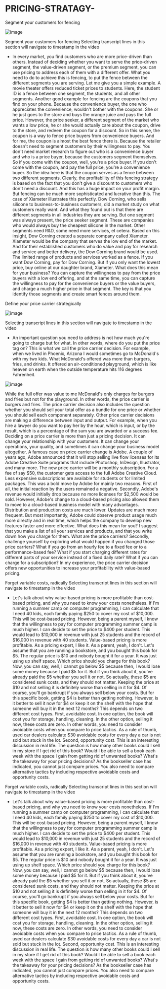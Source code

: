 # PRICING-STRATAGY-
Segment your customers for fencing



![image](https://user-images.githubusercontent.com/117138832/205122931-7c9454fd-54ea-478b-9ee5-da04d510f1f6.png)



Segment your customers for fencing
Selecting transcript lines in this section will navigate to timestamp in the video
- In every market, you find customers who are more price-driven than others. Instead of deciding whether you want to serve the price-driven segment, the value-driven segment, or the premium segment, you can use pricing to address each of them with a different offer. What you need to do to achieve this is fencing, to put the fence between the different segments you are serving. Let me give you a simple example. A movie theater offers reduced ticket prices to students. Here, the student ID is a fence between one segment, the students, and all other segments. Another good example for fencing are the coupons that you find on your phone. Because the convenience buyer, the one who appreciates the convenience, wouldn't bother with the coupons. She or he just goes to the store and buys the orange juice and pays the full price. However, the price seeker, a different segment of the market who wants a low price, he or she would actually care about the coupon, drive to the store, and redeem the coupon for a discount. So in this sense, the coupon is a way to fence price buyers from convenience buyers. And for me, the coupon is almost the best fence there is. Because the retailer doesn't need to segment customers by their willingness to pay. You don't need market research to figure out who is a convenience buyer and who is a price buyer, because the customers segment themselves. So if you come with the coupon, well, you're a price buyer. If you don't come with the coupon, and pay the full price, you're a convenience buyer. So the idea here is that the coupon serves as a fence between two different segments. Clearly, the profitability of this fencing strategy is based on the fact that you don't give a discount to customers who don't need a discount. And this has a huge impact on your profit margin. But fencing can be much more sophisticated and lucrative than this. The case of Xiameter illustrates this perfectly. Dow Corning, who sells silicone to business-to-business customers, did a market study on what customers really want. And what they found out is that there are different segments in all industries they are serving. But one segment was always present, the price seeker segment. These are companies who would always buy the cheapest silicone in the market. Other segments need R&D, some need more services, et cetera. Based on this insight, Dow Corning created a separate company called Xiameter. Xiameter would be the company that serves the low end of the market. And for their established customers who do value and pay for research and service and better delivery, the Dow Corning brand would be used. The limited range of products and services worked as a fence. If you want Dow Corning, pay for Dow Corning. But if you only want the lowest price, buy online at our daughter brand, Xiameter. What does this mean for your business? You can capture the willingness to pay from the price buyers with a low end offering, and at the same time, you can capture the willingness to pay for the convenience buyers or the value buyers, and charge a much higher price in that segment. The key is that you identify those segments and create smart fences around them.



Define your price carrier strategically


![image](https://user-images.githubusercontent.com/117138832/205123415-c7dec51b-82a1-4768-86d3-8df72bd03fc9.png)


Selecting transcript lines in this section will navigate to timestamp in the video
- An important question you need to address is not how much you're going to charge but for what. In other words, where do you put the price tag on? This is what we call the price carrier decision. For example, when we lived in Phoenix, Arizona I would sometimes go to McDonald's with my two kids. What McDonald's offered was more than burgers, fries, and drinks. It offered an air-conditioned playground, which is like heaven on earth when the outside temperature hits 116 degrees Fahrenheit.

![image](https://user-images.githubusercontent.com/117138832/205123516-6ac7b734-a943-4df0-b247-2ffb595e5e35.png)


While the full offer was value to me McDonald's only charges for burgers and fries but not for the playground. In other words, the price carrier is burgers and fries. The price carrier decision also includes the question whether you should sell your total offer as a bundle for one price or whether you should sell each component separately. Other price carrier decisions are making a difference between input and output. For example, when you hire a lawyer do you want to pay her by the hour, which is input, or by the result, which is a percentage of the sum you are awarded or a success fee. Deciding on a price carrier is more than just a pricing decision. It can change your relationship with your customers. It can change your operations, your quality, and sometimes it can change your business model altogether. A famous case on price carrier change is Adobe. A couple of years ago, Adobe announced that it will stop selling live flow licenses for its Adobe Creative Suite programs that include Photoshop, InDesign, Illustrator, and many more. The new price carrier will be a monthly subscription. For a fee of say $50, the customer gets access to the full Adobe Creative Cloud. Less expensive subscriptions are available for students or for limited packages. This was a bold move by Adobe for mainly two reasons. First of all, the initial reaction by the users remained a negative. Secondly, Adobe's revenue would initially drop because no more licenses for $2,500 would be sold. However, Adobe's change to a cloud-based pricing also allowed them to move to a cloud-based business model with many advantages. Distribution and production costs are much lower. Updates are much more frequent. But most importantly, Adobe could observe product usage much more directly and in real time, which helps the company to develop new features faster and more effective. What does this mean for you? I suggest that you make a list of all your services and products, and that you write down how you charge for them. What are the price carriers? Secondly, challenge yourself by exploring what would happen if you changed those price carriers? What if you go from an hourly fee to a fixed fee or to a performance-based fee? What if you start charging different rates for different parts of your service instead of a fixed daily rate? What if you can charge for a subscription? In my experience, the price carrier decision offers new opportunities to increase your profitability with value-based pricing.



Forget variable costs, radically
Selecting transcript lines in this section will navigate to timestamp in the video
- Let's talk about why value-based pricing is more profitable than cost-based pricing, and why you need to know your costs nonetheless. If I'm running a summer camp on computer programming, I can calculate that I need 40 kids, each family paying $250 to cover my cost of $10,000. This will be cost-based pricing. However, being a parent myself, I know that the willingness to pay for computer programming summer camp is much higher. I can decide to set the price to $400 per student. This would lead to $10,000 in revenue with just 25 students and the record of $16,000 in revenue with 40 students. Value-based pricing is more profitable. As a pricing expert, I like it. As a parent, yeah, I don't. Let's assume that you are running a bookstore, and you bought this book for $5. The regular price is $10 and nobody bought it for a year. It was just using up shelf space. Which price should you charge for this book? Now, you can say, well, I cannot go below $5 because then, I would lose some money because I paid $5 for it. But if you think about it, you've already paid the $5 whether you sell it or not. So actually, these $5 are considered sunk costs, and they should not matter. Keeping the price at $10 and not selling it is definitely worse than selling in it for $4. Of course, you'll go bankrupt if you always sell below your costs. But for this specific book, getting $4 is better than getting nothing. However, is it better to sell it now for $4 or keep it on the shelf with the hope that someone will buy it in the next 12 months? This depends on two different cost types. First, avoidable cost. In one option, the book will cost you for storage, handling, cleaning. In the other option, selling it now, these costs are zero. In other words, you need to consider avoidable costs when you compare to price tactics. As a rule of thumb, used car dealers calculate $30 avoidable costs for every day a car is not sold but stuck in the lot. Second, opportunity cost. This is an interesting discussion in real life. The question is how many other books could I sell in my store if I get rid of this book? Would I be able to sell a book each week with the space I gain from getting rid of unwanted books? What's the takeaway for your pricing decisions? As the bookseller case has indicated, you cannot just compare prices. You also need to compare alternative tactics by including respective avoidable costs and opportunity costs.


Forget variable costs, radically
Selecting transcript lines in this section will navigate to timestamp in the video
- Let's talk about why value-based pricing is more profitable than cost-based pricing, and why you need to know your costs nonetheless. If I'm running a summer camp on computer programming, I can calculate that I need 40 kids, each family paying $250 to cover my cost of $10,000. This will be cost-based pricing. However, being a parent myself, I know that the willingness to pay for computer programming summer camp is much higher. I can decide to set the price to $400 per student. This would lead to $10,000 in revenue with just 25 students and the record of $16,000 in revenue with 40 students. Value-based pricing is more profitable. As a pricing expert, I like it. As a parent, yeah, I don't. Let's assume that you are running a bookstore, and you bought this book for $5. The regular price is $10 and nobody bought it for a year. It was just using up shelf space. Which price should you charge for this book? Now, you can say, well, I cannot go below $5 because then, I would lose some money because I paid $5 for it. But if you think about it, you've already paid the $5 whether you sell it or not. So actually, these $5 are considered sunk costs, and they should not matter. Keeping the price at $10 and not selling it is definitely worse than selling in it for $4. Of course, you'll go bankrupt if you always sell below your costs. But for this specific book, getting $4 is better than getting nothing. However, is it better to sell it now for $4 or keep it on the shelf with the hope that someone will buy it in the next 12 months? This depends on two different cost types. First, avoidable cost. In one option, the book will cost you for storage, handling, cleaning. In the other option, selling it now, these costs are zero. In other words, you need to consider avoidable costs when you compare to price tactics. As a rule of thumb, used car dealers calculate $30 avoidable costs for every day a car is not sold but stuck in the lot. Second, opportunity cost. This is an interesting discussion in real life. The question is how many other books could I sell in my store if I get rid of this book? Would I be able to sell a book each week with the space I gain from getting rid of unwanted books? What's the takeaway for your pricing decisions? As the bookseller case has indicated, you cannot just compare prices. You also need to compare alternative tactics by including respective avoidable costs and opportunity costs.
